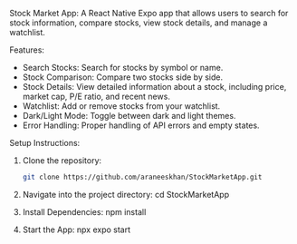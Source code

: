 Stock Market App:
A React Native Expo app that allows users to search for stock information, compare stocks, view stock details, and manage a watchlist.

Features:
- Search Stocks: Search for stocks by symbol or name.
- Stock Comparison: Compare two stocks side by side.
- Stock Details: View detailed information about a stock, including price, market cap, P/E ratio, and recent news.
- Watchlist: Add or remove stocks from your watchlist.
- Dark/Light Mode: Toggle between dark and light themes.
- Error Handling: Proper handling of API errors and empty states.

Setup Instructions:
1. Clone the repository:
   ```bash
   git clone https://github.com/araneeskhan/StockMarketApp.git

2. Navigate into the project directory:
    cd StockMarketApp
    
3. Install Dependencies:
    npm install

4. Start the App:
    npx expo start